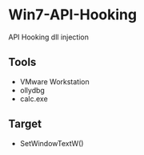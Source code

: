 # Win7-API-Hooking
API Hooking
dll injection

## Tools 
- VMware Workstation
- ollydbg
- calc.exe

##  Target
- SetWindowTextW()
